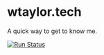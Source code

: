 # wtaylor.tech

A quick way to get to know me.

[![Run Status](https://api.shippable.com/projects/5c357d2cb8ce350b00a4385a/badge?branch=master)]()